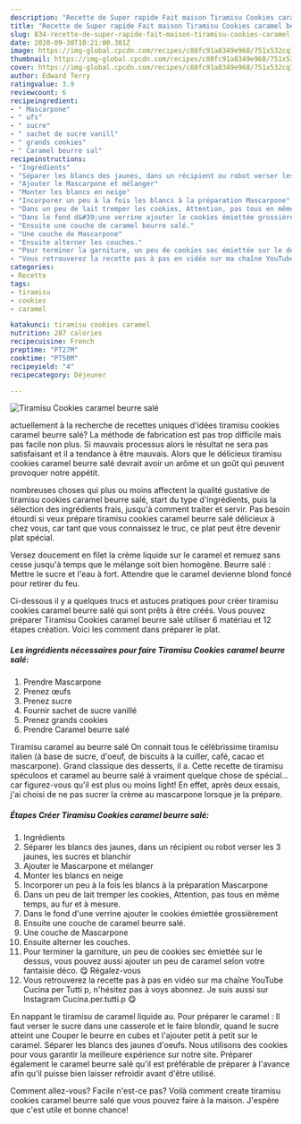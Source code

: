 ```yaml
---
description: "Recette de Super rapide Fait maison Tiramisu Cookies caramel beurre salé"
title: "Recette de Super rapide Fait maison Tiramisu Cookies caramel beurre salé"
slug: 834-recette-de-super-rapide-fait-maison-tiramisu-cookies-caramel-beurre-sale
date: 2020-09-30T10:21:00.381Z
image: https://img-global.cpcdn.com/recipes/c88fc91a8349e968/751x532cq70/tiramisu-cookies-caramel-beurre-sale-photo-principale-de-la-recette.jpg
thumbnail: https://img-global.cpcdn.com/recipes/c88fc91a8349e968/751x532cq70/tiramisu-cookies-caramel-beurre-sale-photo-principale-de-la-recette.jpg
cover: https://img-global.cpcdn.com/recipes/c88fc91a8349e968/751x532cq70/tiramisu-cookies-caramel-beurre-sale-photo-principale-de-la-recette.jpg
author: Edward Terry
ratingvalue: 3.9
reviewcount: 6
recipeingredient:
- " Mascarpone"
- " ufs"
- " sucre"
- " sachet de sucre vanill"
- " grands cookies"
- " Caramel beurre sal"
recipeinstructions:
- "Ingrédients"
- "Séparer les blancs des jaunes, dans un récipient ou robot verser les 3 jaunes, les sucres et blanchir"
- "Ajouter le Mascarpone et mélanger"
- "Monter les blancs en neige"
- "Incorporer un peu à la fois les blancs à la préparation Mascarpone"
- "Dans un peu de lait tremper les cookies, Attention, pas tous en même temps, au fur et à mesure."
- "Dans le fond d&#39;une verrine ajouter le cookies émiettée grossièrement"
- "Ensuite une couche de caramel beurre salé."
- "Une couche de Mascarpone"
- "Ensuite alterner les couches."
- "Pour terminer la garniture, un peu de cookies sec émiettée sur le dessus, vous pouvez aussi ajouter un peu de caramel selon votre fantaisie déco. 😋 Régalez-vous"
- "Vous retrouverez la recette pas à pas en vidéo sur ma chaîne YouTube Cucina per Tutti p, n&#39;hésitez pas à voys abonnez. Je suis aussi sur Instagram Cucina.per.tutti.p 😋"
categories:
- Recette
tags:
- tiramisu
- cookies
- caramel

katakunci: tiramisu cookies caramel 
nutrition: 287 calories
recipecuisine: French
preptime: "PT27M"
cooktime: "PT50M"
recipeyield: "4"
recipecategory: Déjeuner

---
```



![Tiramisu Cookies caramel beurre salé](https://img-global.cpcdn.com/recipes/c88fc91a8349e968/751x532cq70/tiramisu-cookies-caramel-beurre-sale-photo-principale-de-la-recette.jpg)

actuellement à la recherche de recettes uniques d'idées tiramisu cookies caramel beurre salé? La méthode de fabrication est pas trop difficile mais pas facile non plus. Si mauvais processus alors le résultat ne sera pas satisfaisant et il a tendance à être mauvais. Alors que le délicieux tiramisu cookies caramel beurre salé devrait avoir un arôme et un goût qui peuvent provoquer notre appétit.

nombreuses choses qui plus ou moins affectent la qualité gustative de tiramisu cookies caramel beurre salé, start du type d'ingrédients, puis la sélection des ingrédients frais, jusqu'à comment traiter et servir. Pas besoin étourdi si veux prépare tiramisu cookies caramel beurre salé délicieux à chez vous, car tant que vous connaissez le truc, ce plat peut être devenir plat spécial.

Versez doucement en filet la crème liquide sur le caramel et remuez sans cesse jusqu&#39;à temps que le mélange soit bien homogène. Beurre salé : Mettre le sucre et l&#39;eau à fort. Attendre que le caramel devienne blond foncé pour retirer du feu.


Ci-dessous il y a quelques trucs et astuces pratiques pour créer tiramisu cookies caramel beurre salé qui sont prêts à être créés. Vous pouvez préparer Tiramisu Cookies caramel beurre salé utiliser 6 matériau et 12 étapes création. Voici les comment dans préparer le plat.

<!--inarticleads1-->

##### Les ingrédients nécessaires pour faire Tiramisu Cookies caramel beurre salé:

1. Prendre  Mascarpone
1. Prenez  œufs
1. Prenez  sucre
1. Fournir  sachet de sucre vanillé
1. Prenez  grands cookies
1. Prendre  Caramel beurre salé


Tiramisu caramel au beurre salé On connait tous le célèbrissime tiramisu italien (à base de sucre, d&#39;oeuf, de biscuits à la cuiller, café, cacao et mascarpone). Grand classique des desserts, il a. Cette recette de tiramisu spéculoos et caramel au beurre salé à vraiment quelque chose de spécial…car figurez-vous qu&#39;il est plus ou moins light! En effet, après deux essais, j&#39;ai choisi de ne pas sucrer la crème au mascarpone lorsque je la prépare. 

<!--inarticleads2-->

##### Étapes Créer Tiramisu Cookies caramel beurre salé:

1. Ingrédients
1. Séparer les blancs des jaunes, dans un récipient ou robot verser les 3 jaunes, les sucres et blanchir
1. Ajouter le Mascarpone et mélanger
1. Monter les blancs en neige
1. Incorporer un peu à la fois les blancs à la préparation Mascarpone
1. Dans un peu de lait tremper les cookies, Attention, pas tous en même temps, au fur et à mesure.
1. Dans le fond d&#39;une verrine ajouter le cookies émiettée grossièrement
1. Ensuite une couche de caramel beurre salé.
1. Une couche de Mascarpone
1. Ensuite alterner les couches.
1. Pour terminer la garniture, un peu de cookies sec émiettée sur le dessus, vous pouvez aussi ajouter un peu de caramel selon votre fantaisie déco. 😋 Régalez-vous
1. Vous retrouverez la recette pas à pas en vidéo sur ma chaîne YouTube Cucina per Tutti p, n&#39;hésitez pas à voys abonnez. Je suis aussi sur Instagram Cucina.per.tutti.p 😋


En nappant le tiramisu de caramel liquide au. Pour préparer le caramel : Il faut verser le sucre dans une casserole et le faire blondir, quand le sucre atteint une Couper le beurre en cubes et l&#39;ajouter petit à petit sur le caramel. Séparer les blancs des jaunes d&#39;oeufs. Nous utilisons des cookies pour vous garantir la meilleure expérience sur notre site. Préparer également le caramel beurre salé qu&#39;il est préférable de préparer à l&#39;avance afin qu&#39;il puisse bien laisser refroidir avant d&#39;être utilisé. 


Comment allez-vous? Facile n'est-ce pas? Voilà comment create tiramisu cookies caramel beurre salé que vous pouvez faire à la maison. J'espère que c'est utile et bonne chance!
